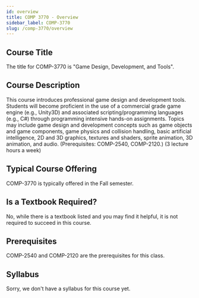 ```yaml
---
id: overview
title: COMP 3770 - Overview
sidebar_label: COMP-3770
slug: /comp-3770/overview
---
```


## Course Title

The title for COMP-3770 is "Game Design, Development, and Tools".

## Course Description

This course introduces professional game design and development tools. Students will become proficient in the use of a commercial grade game engine (e.g., Unity3D) and associated scripting/programming languages (e.g., C#) through programming intensive hands-on assignments. Topics may include game design and development concepts such as game objects and game components, game physics and collision handling, basic artificial intelligence, 2D and 3D graphics, textures and shaders, sprite animation, 3D animation, and audio. (Prerequisites: COMP-2540, COMP-2120.) (3 lecture hours a week)

## Typical Course Offering

COMP-3770 is typically offered in the Fall semester.

## Is a Textbook Required?

No, while there is a textbook listed and you may find it helpful, it is not required to succeed in this course.

## Prerequisites

COMP-2540 and COMP-2120 are the prerequisites for this class.

## Syllabus

Sorry, we don't have a syllabus for this course yet.
